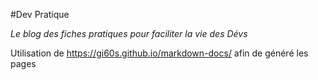 #Dev Pratique

_Le blog des fiches pratiques pour faciliter la vie des Dévs_

Utilisation de https://gi60s.github.io/markdown-docs/ afin de généré les pages